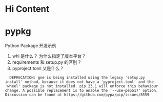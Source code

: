 # Hi Content

# pypkg
Python Package 开发示例

1. whl 是什么？ 为什么指定了版本平台？
2. requirements 和 setup.py 的区别？
3. pyproject.toml 又是什么？
```text
  DEPRECATION: gne is being installed using the legacy 'setup.py install' method, because it does not have a 'pyproject.toml' and the 'wheel' package is not installed. pip 23.1 will enforce this behaviour change. A possible replacement is to enable the '--use-pep517' option. Discussion can be found at https://github.com/pypa/pip/issues/8559
```